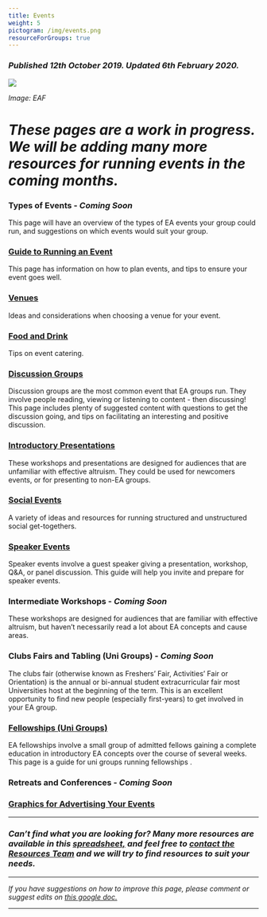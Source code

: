 ```yaml
---
title: Events
weight: 5
pictogram: /img/events.png
resourceForGroups: true
---
```

### _Published 12th October 2019. Updated 6th February 2020._

<p class="large_image_wrapper">
<img src="/img/eventeaf.png" />
</p>

_Image: EAF_

# _These pages are a work in progress. We will be adding many more resources for running events in the coming months._

### Types of Events -  _Coming Soon_
This page will have an overview of the types of EA events your group could run, and suggestions on which events would suit your group.

### [Guide to Running an Event](/events/guide/)
This page has information on how to plan events, and tips to ensure your event goes well.

### [Venues](/events/venues/)
Ideas and considerations when choosing a venue for your event.

### [Food and Drink](/events/food/)
Tips on event catering.

### [Discussion Groups](/events/discussions/)
Discussion groups are the most common event that EA groups run. They involve people reading, viewing or listening to content - then discussing! This page includes plenty of suggested content with questions to get the discussion going, and tips on facilitating an interesting and positive discussion.

### [Introductory Presentations](/events/intro/)
These workshops and presentations are designed for audiences that are unfamiliar with effective altruism. They could be used for newcomers events, or for presenting to non-EA groups.

### [Social Events](/events/social/)
A variety of ideas and resources for running structured and unstructured social get-togethers. 

### [Speaker Events](/events/speaker/)
Speaker events involve a guest speaker giving a presentation, workshop, Q&A, or panel discussion. This guide will help you invite and prepare for speaker events.

### Intermediate Workshops - _Coming Soon_
These workshops are designed for audiences that are familiar with effective altruism, but haven’t necessarily read a lot about EA concepts and cause areas.


### Clubs Fairs and Tabling (Uni Groups) - _Coming Soon_
The clubs fair (otherwise known as Freshers’ Fair,  Activities’ Fair or Orientation) is the annual or bi-annual student extracurricular fair most Universities host at the beginning of the term. This is an excellent opportunity to find new people (especially first-years) to get involved in your EA group.


### [Fellowships (Uni Groups)](/events/fellowships)
EA fellowships involve a small group of admitted fellows gaining a complete education in introductory EA concepts over the course of several weeks. This page is a guide for uni groups running fellowships.

### Retreats and Conferences - _Coming Soon_

### [Graphics for Advertising Your Events](/graphics/)

<hr> 

### _Can’t find what you are looking for? Many more resources are available in this_ <a target="_blank" href="https://drive.google.com/open?id=1KccDPdGtsX3tS-bE2xrUchqDdIO0qr7jLp6_s1c2ViM">_spreadsheet,_</a> _and feel free to_ <a target="_blank" href="https://resources.eahub.org/contact/">_contact the Resources Team_</a> _and we will try to find resources to suit your needs._  

<hr>

_If you have suggestions on how to improve this page, please comment or suggest edits on_ <a target="_blank" href="https://docs.google.com/document/d/13qpi4813RxPfSvqcwCye4kRlvBcw-4MdHytfwqMQcXU/edit?usp=sharing">_this google doc._</a>

<hr>

